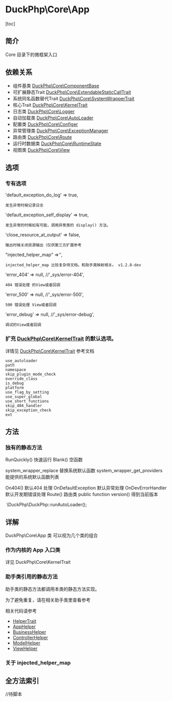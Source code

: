 # DuckPhp\Core\App
[toc]

## 简介
Core 目录下的微框架入口
## 依赖关系
* 组件基类 [DuckPhp\Core\ComponentBase](Core-ComponentBase.md)
* 可扩展静态Trait [DuckPhp\Core\ExtendableStaticCallTrait](Core-ExtendableStaticCallTrait.md)
* 系统同名函数替代Trait [DuckPhp\Core\SystemWrapperTrait](Core-SystemWrapperTrait.md)
* 核心Trait [DuckPhp\Core\KernelTrait](Core-KernelTrait.md)
* 日志类 [DuckPhp\Core\Logger](Core-Logger.md)
* 自动加载类 [DuckPhp\Core\AutoLoader](Core-AutoLoader.md)
* 配置类 [DuckPhp\Core\Configer](Core-Configer.md)
* 异常管理类 [DuckPhp\Core\ExceptionManager](Core-ExceptionManager.md)
* 路由类 [DuckPhp\Core\Route](Core-Route.md)
* 运行时数据类 [DuckPhp\Core\RuntimeState](Core-RuntimeState.md)
* 视图类 [DuckPhp\Core\View](Core-View.md)



## 选项

### 专有选项
'default_exception_do_log' => true,

    发生异常时候记录日志
'default_exception_self_display' => true,

    发生异常的时候如有可能，调用异常类的 display() 方法。
'close_resource_at_output' => false,
    
    输出时候关闭资源输出（仅供第三方扩展参考
"injected_helper_map" =>'', 

    injected_helper_map 比较复杂待文档。和助手类映射相关。 v1.2.8-dev

'error_404' => null,          //'_sys/error-404',

    404 错误处理 的View或者回调
'error_500' => null,          //'_sys/error-500',

    500 错误处理 View或者回调
'error_debug' => null,        //'_sys/error-debug',

    调试的View或者回调


### 扩充 [DuckPhp\Core\KernelTrait](Core-KernelTrait.md) 的默认选项。


详情见 [DuckPhp\Core\KernelTrait](Core-KernelTrait.md) 参考文档

    use_autoloader
    path
    namespace
    skip_plugin_mode_check
    override_class
    is_debug
    platform
    use_flag_by_setting
    use_super_global
    use_short_functions
    skip_404_handler
    skip_exception_check
    ext

## 方法


### 独有的静态方法

RunQuickly() 快速运行
Blank() 空函数

system_wrapper_replace 替换系统默认函数
system_wrapper_get_providers 能提供的系统默认函数列表

On404() 默认404 处理
OnDefaultException 默认异常处理
OnDevErrorHandler 默认开发期错误处理
Route() 路由类
public function version()    得到当前版本

​    \DuckPhp\DuckPhp::runAutoLoader();

## 详解
DuckPhp\Core\App 类 可以视为几个类的组合

### 作为内核的 App 入口类
详见 DuckPhp\Core\KernelTrait

### 助手类引用的静态方法

助手类的静态方法都调用本类的静态方法实现。

为了避免重复，请在相关助手类里查看参考

相关代码请参考 

 + [HelperTrait](Helper-AppHelper.md)
 + [AppHelper](Helper-AppHelper.md)
 + [BusinessHelper](Helper-BusinessHelper.md)
 + [ControllerHelper](Helper-ControllerHelper.md)
 + [ModelHelper](Helper-ModelHelper.md)
 + [ViewHelper](Helper-ViewHelper.md)




### 关于 injected_helper_map

## 全方法索引

//待脚本